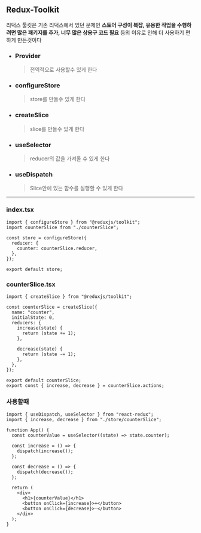 ## Redux-Toolkit

리덕스 툴킷은 기존 리덕스에서 있던 문제인 <b>스토어 구성이 복잡, 유용한 작업을 수행하려면 많은 패키지를 추가, 너무 많은 상용구 코드 필요</b> 등의 이유로 인해 더 사용하기 편하게 만든것이다

- ### Provider

  > 전역적으로 사용할수 있게 한다

- ### configureStore

  > store를 만들수 있게 한다

- ### createSlice

  > slice를 만들수 있게 한다

- ### useSelector

  > reducer의 값을 가져올 수 있게 한다

- ### useDispatch
  > Slice안에 있는 함수를 실행할 수 있게 한다

<hr>

### index.tsx

```tsx
import { configureStore } from "@reduxjs/toolkit";
import counterSlice from "./counterSlice";

const store = configureStore({
  reducer: {
    counter: counterSlice.reducer,
  },
});

export default store;
```

### counterSlice.tsx

```tsx
import { createSlice } from "@reduxjs/toolkit";

const counterSlice = createSlice({
  name: "counter",
  initialState: 0,
  reducers: {
    increase(state) {
      return (state += 1);
    },

    decrease(state) {
      return (state -= 1);
    },
  },
});

export default counterSlice;
export const { increase, decrease } = counterSlice.actions;
```

### 사용할때

```tsx
import { useDispatch, useSelector } from "react-redux";
import { increase, decrease } from "./store/counterSlice";

function App() {
  const counterValue = useSelector((state) => state.counter);

  const increase = () => {
    dispatch(increase());
  };

  const decrease = () => {
    dispatch(decrease());
  };

  return (
    <div>
      <h1>{counterValue}</h1>
      <button onClick={increase}>+</button>
      <button onClick={decrease}>-</button>
    </div>
  );
}
```
